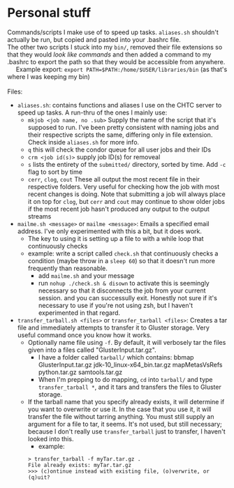 # Personal stuff
Commands/scripts I make use of to speed up tasks. `aliases.sh` shouldn't actually be run, but copied and pasted into your .bashrc file.  
The other two scripts I stuck into my `bin/`, removed their file extensions so that they would *look like commands* and then added a 
command to my .bashrc to export the path so that they would be accessible from anywhere.  
&nbsp;&nbsp;&nbsp;&nbsp;&nbsp;Example export: `export PATH=$PATH:/home/$USER/libraries/bin` (as that's where I was keeping my bin) 
&nbsp;  
&nbsp;  
Files:
* `aliases.sh`: contains functions and aliases I use on the CHTC server to speed up tasks. A run-thru of the ones I mainly use:
  * `mkjob <job name, no .sub>` Supply the name of the script that it's supposed to run. I've been pretty consistent with naming 
  jobs and their respective scripts the same, differing only in file extension. Check inside `aliases.sh` for more info. 
  * `q` this will check the condor queue for all user jobs and their IDs
  * `crm <job id(s)>` supply job ID(s) for removeal
  * `s` lists the entirety of the `submitted/` directory, sorted by time. Add `-c` flag to sort by time
  * `cerr`, `clog`, `cout` These all output the most recent file in their respective folders. Very useful for checking how the
  job with most recent changes is doing. Note that submitting a job will always place it on top for `clog`, but `cerr` and `cout`
  may continue to show older jobs if the most recent job hasn't produced any output to the output streams
* `mailme.sh <message>` or `mailme <message>`: Emails a specified email address. I've only experimented with this a bit, but it does work. 
  * The key to using it is setting up a file to with a while loop that continuously checks
  * example: write a script called `check.sh` that continuously checks a condition (maybe throw in a `sleep 60`) so that it
  doesn't run more frequently than reasonable.
    * add `mailme.sh` and your message 
    * run `nohup ./check.sh & disown` to activate this is seemingly necessary so that it disconnects the job from your current session. and you can successully exit.
  Honestly not sure if it's necessary to use if you're not using zsh, but I haven't experimented in that regard.
* `transfer_tarball.sh <files>` or `transfer_tarball <files>`: Creates a tar file and immediately attempts to transfer it to Gluster storage. Very useful command once you know how it works.
  * Optionally name file using `-f`. By default, it will verbosely tar the files given into a files called "GlusterInput.tar.gz".
    * I have a folder called `tarball/` which contains: bbmap GlusterInput.tar.gz jdk-10_linux-x64_bin.tar.gz mapMetasVsRefs python.tar.gz samtools.tar.gz
    * When I'm prepping to do mapping, `cd` into `tarball/` and type `transfer_tarball *`, and it tars and transfers the files to Gluster storage.
  * If the tarball name that you specify already exists, it will determine if you want to overwrite or use it.
  In the case that you use it, it will transfer the file without tarring anything. You must still supply an argument for a file to tar, it seems.
  It's not used, but still necessary; because I don't really use `transfer_tarball` just to transfer, I haven't looked into this.
    * example: 
    ```
    > transfer_tarball -f myTar.tar.gz .
    File already exists: myTar.tar.gz
    >>> (c)ontinue instead with existing file, (o)verwrite, or (q)uit?
    ```

